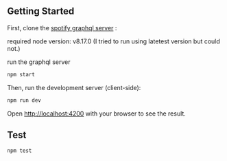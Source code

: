 ## Getting Started

First, clone the [spotify graphql server](https://github.com/alis-khadka/spotify-graphql-server) :

required node version: v8.17.0 (I tried to run using latetest version but could not.)

run the graphql server

```bash
npm start
```

Then, run the development server (client-side):

```bash
npm run dev
```

Open [http://localhost:4200](http://localhost:4200) with your browser to see the result.

## Test

```bash
npm test
```


